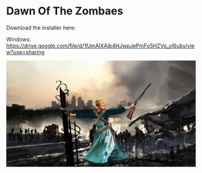 # Dawn Of The Zombaes

Download the installer here: 

Windows: https://drive.google.com/file/d/1fJmAlXAjb4HJwpJePmFo5HZVo_vI6uby/view?usp=sharing

![](https://github.com/juliettepel/DawnOfTheZombaes/blob/main/dawnOfTheZombaes.png)
